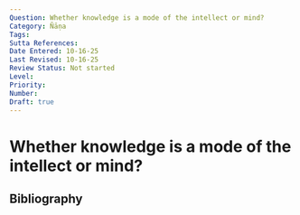 ```yaml
---
Question: Whether knowledge is a mode of the intellect or mind?
Category: Ñāṇa
Tags: 
Sutta References: 
Date Entered: 10-16-25
Last Revised: 10-16-25
Review Status: Not started
Level: 
Priority: 
Number: 
Draft: true
---
```


# Whether knowledge is a mode of the intellect or mind?

## Bibliography

<!-- 

Notes:



-->